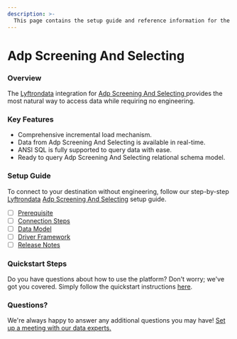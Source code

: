 ```yaml
---
description: >-
  This page contains the setup guide and reference information for the Adp Screening And Selecting source connector.
---
```


# Adp Screening And Selecting

### Overview

The [Lyftrondata](https://www.lyftrondata.com/) integration for [Adp Screening And Selecting](https://www.lyftrondata.com/integration/adp-screening-and-selecting/)[ ](https://www.lyftrondata.com/integration/adp-screening-and-selecting/)provides the most natural way to access data while requiring no engineering.

### Key Features

* Comprehensive incremental load mechanism.
* Data from Adp Screening And Selecting is available in real-time.&#x20;
* ANSI SQL is fully supported to query data with ease.
* Ready to query Adp Screening And Selecting relational schema model.

### Setup Guide

To connect to your destination without engineering, follow our step-by-step [Lyftrondata](https://www.lyftrondata.com/)  [Adp Screening And Selecting](https://www.lyftrondata.com/integration/adp-screening-and-selecting/) setup guide.

* [ ] [Prerequisite](../../human-resource-analytics/adp-screening-and-selecting/prerequisite.md)
* [ ] [Connection Steps](../../human-resource-analytics/adp-screening-and-selecting/connection-steps.md)
* [ ] [Data Model](../../human-resource-analytics/adp-screening-and-selecting/data-model/)
* [ ] [Driver Framework](../../human-resource-analytics/adp-screening-and-selecting/driver-framework/)
* [ ] [Release Notes](../../human-resource-analytics/adp-screening-and-selecting/release-notes.md)

### Quickstart Steps

Do you have questions about how to use the platform? Don't worry; we've got you covered. Simply follow the quickstart instructions [here](../../../quickstart-steps.md).

### Questions? <a href="#questions" id="questions"></a>

We're always happy to answer any additional questions you may have! [Set up a meeting with our data experts.](https://www.lyftrondata.com/book-a-meeting/)

